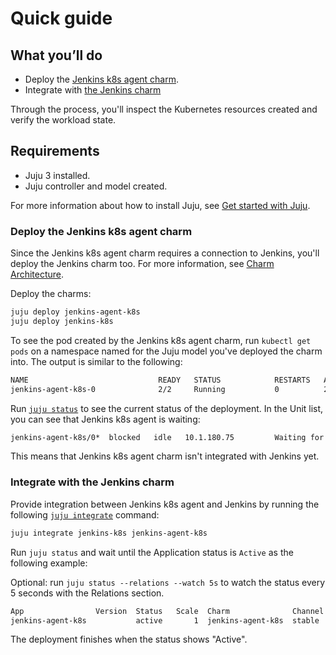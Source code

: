 # Quick guide

## What you’ll do

- Deploy the [Jenkins k8s agent charm](https://charmhub.io/jenkins-agent-k8s).
- Integrate with [the Jenkins charm](https://charmhub.io/jenkins)

Through the process, you'll inspect the Kubernetes resources created and verify the workload state.

## Requirements

- Juju 3 installed.
- Juju controller and model created.

For more information about how to install Juju, see [Get started with Juju](https://juju.is/docs/olm/get-started-with-juju).

### Deploy the Jenkins k8s agent charm

Since the Jenkins k8s agent charm requires a connection to Jenkins, you'll deploy the Jenkins charm too. For more information, see [Charm Architecture](https://charmhub.io/jenkins-agent-k8s/docs/explanation-charm-architecture).


Deploy the charms:

```bash
juju deploy jenkins-agent-k8s
juju deploy jenkins-k8s
```

To see the pod created by the Jenkins k8s agent charm, run `kubectl get pods` on a namespace named for the Juju model you've deployed the charm into. The output is similar to the following:

```bash
NAME                             READY   STATUS            RESTARTS   AGE
jenkins-agent-k8s-0              2/2     Running           0          2m2s
```

Run [`juju status`](https://juju.is/docs/olm/juju-status) to see the current status of the deployment. In the Unit list, you can see that Jenkins k8s agent is waiting:

```bash
jenkins-agent-k8s/0*  blocked   idle   10.1.180.75         Waiting for config/relation.
```

This means that Jenkins k8s agent charm isn't integrated with Jenkins yet.

### Integrate with the Jenkins charm

Provide integration between Jenkins k8s agent and Jenkins by running the following [`juju integrate`](https://juju.is/docs/juju/juju-integrate) command:

```bash
juju integrate jenkins-k8s jenkins-agent-k8s
```

Run `juju status` and wait until the Application status is `Active` as the following example:

Optional: run `juju status --relations --watch 5s` to watch the status every 5 seconds with the Relations section.

```bash
App                Version  Status   Scale  Charm              Channel  Rev  Address         Exposed  Message
jenkins-agent-k8s           active       1  jenkins-agent-k8s  stable    18  10.152.183.135  no       

```

The deployment finishes when the status shows "Active".
